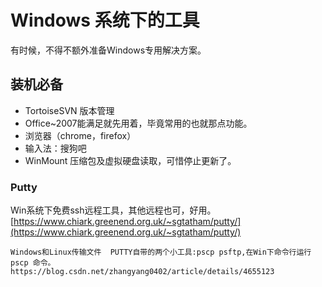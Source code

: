 # Windows 系统下的工具

有时候，不得不额外准备Windows专用解决方案。

## 装机必备

- TortoiseSVN 版本管理
- Office~2007能满足就先用着，毕竟常用的也就那点功能。
- 浏览器（chrome，firefox）
- 输入法：搜狗吧
- WinMount 压缩包及虚拟硬盘读取，可惜停止更新了。



### Putty

Win系统下免费ssh远程工具，其他远程也可，好用。[https://www.chiark.greenend.org.uk/~sgtatham/putty/](https://www.chiark.greenend.org.uk/~sgtatham/putty/)

``` shell
Windows和Linux传输文件  PUTTY自带的两个小工具:pscp psftp,在Win下命令行运行pscp 命令。
https://blog.csdn.net/zhangyang0402/article/details/4655123
```



